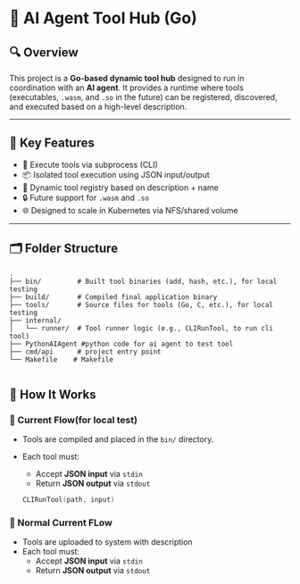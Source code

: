 # 🧠 AI Agent Tool Hub (Go)

## 🔍 Overview

This project is a **Go-based dynamic tool hub** designed to run in coordination with an **AI agent**. It provides a runtime where tools (executables, `.wasm`, and `.so` in the future) can be registered, discovered, and executed based on a high-level description.

---

## 📌 Key Features

- 🔧 Execute  tools via subprocess (CLI)
- 📦 Isolated tool execution using JSON input/output
- 📁 Dynamic tool registry based on description + name
- 🔒 Future support for `.wasm` and `.so`
- 🌐 Designed to scale in Kubernetes via NFS/shared volume

---

## 🗂️ Folder Structure

```text
.
├── bin/         # Built tool binaries (add, hash, etc.), for local testing
├── build/       # Compiled final application binary
├── tools/       # Source files for tools (Go, C, etc.), for local testing
├── internal/
│   └── runner/  # Tool runner logic (e.g., CLIRunTool, to run cli tool)
├── PythonAIAgent #python code for ai agent to test tool 
├── cmd/api      # project entry point
└── Makefile    # Makefile


```

## 🧠 How It Works

### 🔁 Current Flow(for local test)

- Tools are compiled and placed in the `bin/` directory.
- Each tool must:
    - Accept **JSON input** via `stdin`
    - Return **JSON output** via `stdout`

  ```go
  CLIRunTool(path, input)

### 🔁 Normal Current FLow
- Tools are uploaded to system with description
- Each tool must:
  - Accept **JSON input** via `stdin`
  - Return **JSON output** via `stdout`
